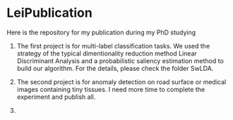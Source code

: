 # LeiPublication
Here is the repository for my publication during my PhD studying
1. The first project is for multi-label classification tasks. We used the strategy of the typical dimentionality reduction method Linear Discriminant Analysis and a probabilistic saliency estimation method to build our algorithm. For the details, please check the folder SwLDA.

2. The second project is for anomaly detection on road surface or medical images containing tiny tissues. I need more time to complete the experiment and publish all. 

3. 
